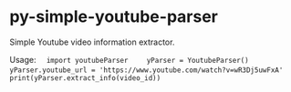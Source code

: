 # py-simple-youtube-parser

Simple Youtube video information extractor.

Usage:
``  import youtubeParser``
``    yParser = YoutubeParser()``
``    yParser.youtube_url = 'https://www.youtube.com/watch?v=wR3Dj5uwFxA'``
``    print(yParser.extract_info(video_id))``



